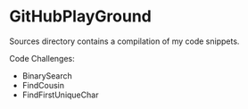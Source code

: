 # GitHubPlayGround
Sources directory contains a compilation of my code snippets.

Code Challenges:
- BinarySearch
- FindCousin
- FindFirstUniqueChar

